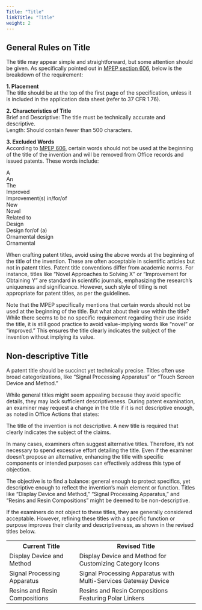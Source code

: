 ```yaml
---
Title: "Title"
linkTitle: "Title"
weight: 2
---
```


## General Rules on Title

The title may appear simple and straightforward, but some attention should be given. As specifically pointed out in [MPEP section 606](https://www.uspto.gov/web/offices/pac/mpep/s606.html), below is the breakdown of the requirement:

**1. Placement**  
The title should be at the top of the first page of the specification, unless it is included in the application data sheet (refer to 37 CFR 1.76).

**2. Characteristics of Title**  
Brief and Descriptive: The title must be technically accurate and descriptive.  
Length: Should contain fewer than 500 characters.

**3. Excluded Words**  
According to [MPEP 606](https://www.uspto.gov/web/offices/pac/mpep/s606.html), certain words should not be used at the beginning of the title of the invention and will be removed from Office records and issued patents. These words include:  
<div class="list-content">
A<br>
An<br>
The<br>
Improved<br>
Improvement(s) in/for/of<br>
New<br>
Novel<br>
Related to<br>
Design<br>
Design for/of (a)<br>
Ornamental design<br>
Ornamental<br>
</div>

When crafting patent titles, avoid using the above words at the beginning of the title of the invention. These are often acceptable in scientific articles but not in patent titles. Patent title conventions differ from academic norms. For instance, titles like “Novel Approaches to Solving X” or “Improvement for Obtaining Y” are standard in scientific journals, emphasizing the research’s uniqueness and significance. However, such style of titling is not appropriate for patent titles, as per the guidelines.

Note that the MPEP specifically mentions that certain words should not be used at the beginning of the title. But what about their use within the title? While there seems to be no specific requirement regarding their use inside the title, it is still good practice to avoid value-implying words like “novel” or “improved.” This ensures the title clearly indicates the subject of the invention without implying its value.

## Non-descriptive Title

A patent title should be succinct yet technically precise. Titles often use broad categorizations, like “Signal Processing Apparatus” or “Touch Screen Device and Method.” 

While general titles might seem appealing because they avoid specific details, they may lack sufficient descriptiveness. During patent examination, an examiner may request a change in the title if it is not descriptive enough, as noted in Office Actions that states:

<div class="admonition-content">
The title of the invention is not descriptive. A new title is required that clearly indicates the subject of the claims.
</div>

In many cases, examiners often suggest alternative titles. Therefore, it’s not necessary to spend excessive effort detailing the title. Even if the examiner doesn’t propose an alternative, enhancing the title with specific components or intended purposes can effectively address this type of objection. 

The objective is to find a balance: general enough to protect specifics, yet descriptive enough to reflect the invention’s main element or function. Titles like “Display Device and Method,” “Signal Processing Apparatus,” and “Resins and Resin Compositions” might be deemed to be non-descriptive. 

If the examiners do not object to these titles, they are generally considered acceptable. However, refining these titles with a specific function or purpose improves their clarity and descriptiveness, as shown in the revised titles below.
<div class="text-sm">
<table>
  <tr>
    <th>Current Title</th>
    <th>Revised Title</th>
  </tr>
  <tr>
    <td>Display Device and Method</td>
    <td>Display Device and Method for Customizing Category Icons</td>
  </tr>
  <tr>
    <td>Signal Processing Apparatus</td>
    <td>Signal Processing Apparatus with Multi-Services Gateway Device</td>
  </tr>
  <tr>
    <td>Resins and Resin Compositions</td>
    <td>Resins and Resin Compositions Featuring Polar Linkers</td>
  </tr>
</table>
</div>